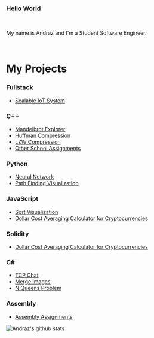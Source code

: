 ### Hello World

<br />

My name is Andraz and I'm a Student Software Engineer.

<br />

# My Projects

### Fullstack
- <a href="https://github.com/andrazvrecko/iot-system">Scalable IoT System</a>

### C++
- <a href="https://github.com/andrazvrecko/MandelbrotExplorer">Mandelbrot Explorer</a>
- <a href="https://github.com/andrazvrecko/smallProjects/tree/main/huffman">Huffman Compression</a>
- <a href="https://github.com/andrazvrecko/smallProjects/tree/main/lzw">LZW Compression</a>
- <a href="https://github.com/andrazvrecko/smallProjects">Other School Assignments</a>

### Python
- <a href="https://github.com/andrazvrecko/NeuralNetwork">Neural Network</a>
- <a href="https://github.com/andrazvrecko/pathFinder">Path Finding Visualization</a>

### JavaScript
- <a href="https://andrazvrecko.github.io/sort-visualization/">Sort Visualization</a>
- <a href="https://github.com/andrazvrecko/dca-calculator">Dollar Cost Averaging Calculator for Cryptocurrencies</a>
### Solidity
 - <a href="https://github.com/andrazvrecko/NFTCollection">Dollar Cost Averaging Calculator for Cryptocurrencies</a>
### C#
- <a href="https://github.com/andrazvrecko/TCPChat">TCP Chat</a>
- <a href="https://github.com/andrazvrecko/imageConnector">Merge Images</a>
- <a href="https://github.com/andrazvrecko/nQueens">N Queens Problem</a>
### Assembly
- <a href="https://github.com/andrazvrecko/assemblyProjects">Assembly Assignments</a>


![Andraz's github stats](https://github-readme-stats.vercel.app/api?username=andrazvrecko&show_icons=true&hide_border=true)
